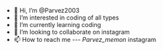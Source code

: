- 👋 Hi, I’m @Parvez2003
- 👀 I’m interested in coding of all types
- 🌱 I’m currently learning coding
- 💞️ I’m looking to collaborate on instagram 
- 📫 How to reach me --- _Parvez_memon_ instagram

<!---
Parvez2003/Parvez2003 is a ✨ special ✨ repository because its `README.md` (this file) appears on your GitHub profile.
You can click the Preview link to take a look at your changes.
--->
